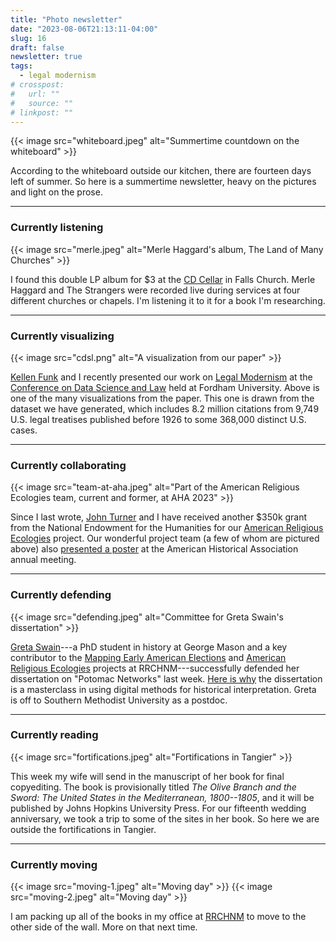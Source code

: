 ```yaml
---
title: "Photo newsletter"
date: "2023-08-06T21:13:11-04:00"
slug: 16
draft: false
newsletter: true
tags:
  - legal modernism
# crosspost:
#   url: ""
#   source: ""
# linkpost: ""
---
```


{{< image src="whiteboard.jpeg" alt="Summertime countdown on the whiteboard" >}}

According to the whiteboard outside our kitchen, there are fourteen days left of
summer. So here is a summertime newsletter, heavy on the pictures and light on
the prose.

---

### Currently listening

{{< image src="merle.jpeg" alt="Merle Haggard's album, The Land of Many Churches" >}}

I found this double LP album for $3 at the [CD Cellar](https://cdcellarva.com)
in Falls Church. Merle Haggard and The Strangers were recorded live during
services at four different churches or chapels. I'm listening it to it for a
book I'm researching.

---

### Currently visualizing

{{< image src="cdsl.png" alt="A visualization from our paper" >}}

[Kellen Funk](https://kellenfunk.org) and I recently presented our work on
[Legal Modernism](https://legalmodernism.org) at the
[Conference on Data Science and Law](https://lawecon.ethz.ch/conferences-workshops/conference-on-data-science-and-law.html)
held at Fordham University. Above is one of the many visualizations from the
paper. This one is drawn from the dataset we have generated, which includes 8.2
million citations from 9,749 U.S. legal treatises published before 1926 to some
368,000 distinct U.S. cases.

---

### Currently collaborating

{{< image src="team-at-aha.jpeg" alt="Part of the American Religious Ecologies team, current and former, at AHA 2023" >}}

Since I last wrote, [John Turner](http://johngturner.com) and I have received
another $350k grant from the National Endowment for the Humanities for our
[American Religious Ecologies](https://religiousecologies.org) project. Our
wonderful project team (a few of whom are pictured above) also
[presented a poster](https://religiousecologies.org/blog/american-religious-ecologies-at-aha-2023/)
at the American Historical Association annual meeting.

---

### Currently defending

{{< image src="defending.jpeg" alt="Committee for Greta Swain's dissertation" >}}

[Greta Swain](http://gretaswain.org/)---a PhD student in history at George Mason
and a key contributor to the
[Mapping Early American Elections](https://earlyamericanelections.org) and
[American Religious Ecologies](https://religiousecologies.org) projects at
RRCHNM---successfully defended her dissertation on "Potomac Networks" last week. [Here is why](https://lincolnmullen.com/blog/greta-swain-defends-dissertation-on-potomac-networks/) the dissertation is a masterclass in using digital methods for historical interpretation. Greta is off to Southern Methodist University as a postdoc.

---

### Currently reading

{{< image src="fortifications.jpeg" alt="Fortifications in Tangier" >}}

This week my wife will send in the manuscript of her book for final copyediting.
The book is provisionally titled _The Olive Branch and the Sword: The United
States in the Mediterranean, 1800--1805_, and it will be published by Johns
Hopkins University Press. For our fifteenth wedding anniversary, we took a trip
to some of the sites in her book. So here we are outside the fortifications in
Tangier.

---

### Currently moving

{{< image src="moving-1.jpeg" alt="Moving day" >}}
{{< image src="moving-2.jpeg" alt="Moving day" >}}

I am packing up all of the books in my office at [RRCHNM](https://rrchnm.org) to
move to the other side of the wall. More on that next time.
